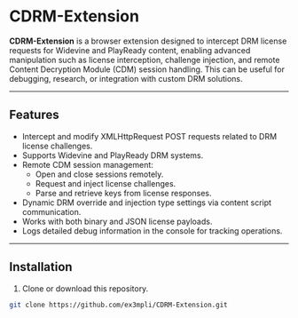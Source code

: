 # CDRM-Extension

**CDRM-Extension** is a browser extension designed to intercept DRM license requests for Widevine and PlayReady content, enabling advanced manipulation such as license interception, challenge injection, and remote Content Decryption Module (CDM) session handling. This can be useful for debugging, research, or integration with custom DRM solutions.

---

## Features

- Intercept and modify XMLHttpRequest POST requests related to DRM license challenges.
- Supports Widevine and PlayReady DRM systems.
- Remote CDM session management:
  - Open and close sessions remotely.
  - Request and inject license challenges.
  - Parse and retrieve keys from license responses.
- Dynamic DRM override and injection type settings via content script communication.
- Works with both binary and JSON license payloads.
- Logs detailed debug information in the console for tracking operations.

---

## Installation

1. Clone or download this repository.

```bash
git clone https://github.com/ex3mpli/CDRM-Extension.git
